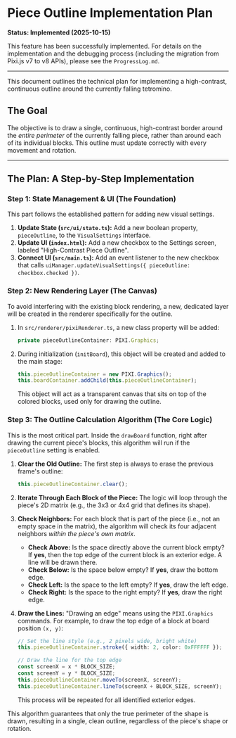 # Piece Outline Implementation Plan

**Status: Implemented (2025-10-15)**

This feature has been successfully implemented. For details on the implementation and the debugging process (including the migration from Pixi.js v7 to v8 APIs), please see the `ProgressLog.md`.

---

This document outlines the technical plan for implementing a high-contrast, continuous outline around the currently falling tetromino.

## The Goal

The objective is to draw a single, continuous, high-contrast border around the *entire perimeter* of the currently falling piece, rather than around each of its individual blocks. This outline must update correctly with every movement and rotation.

---

## The Plan: A Step-by-Step Implementation

### Step 1: State Management & UI (The Foundation)

This part follows the established pattern for adding new visual settings.

1.  **Update State (`src/ui/state.ts`):** Add a new boolean property, `pieceOutline`, to the `VisualSettings` interface.
2.  **Update UI (`index.html`):** Add a new checkbox to the Settings screen, labeled "High-Contrast Piece Outline".
3.  **Connect UI (`src/main.ts`):** Add an event listener to the new checkbox that calls `uiManager.updateVisualSettings({ pieceOutline: checkbox.checked })`.

### Step 2: New Rendering Layer (The Canvas)

To avoid interfering with the existing block rendering, a new, dedicated layer will be created in the renderer specifically for the outline.

1.  In `src/renderer/pixiRenderer.ts`, a new class property will be added:
    ```typescript
    private pieceOutlineContainer: PIXI.Graphics;
    ```
2.  During initialization (`initBoard`), this object will be created and added to the main stage:
    ```typescript
    this.pieceOutlineContainer = new PIXI.Graphics();
    this.boardContainer.addChild(this.pieceOutlineContainer);
    ```
    This object will act as a transparent canvas that sits on top of the colored blocks, used only for drawing the outline.

### Step 3: The Outline Calculation Algorithm (The Core Logic)

This is the most critical part. Inside the `drawBoard` function, right after drawing the current piece's blocks, this algorithm will run if the `pieceOutline` setting is enabled.

1.  **Clear the Old Outline:** The first step is always to erase the previous frame's outline:
    ```typescript
    this.pieceOutlineContainer.clear();
    ```

2.  **Iterate Through Each Block of the Piece:** The logic will loop through the piece's 2D matrix (e.g., the 3x3 or 4x4 grid that defines its shape).

3.  **Check Neighbors:** For each block that is part of the piece (i.e., not an empty space in the matrix), the algorithm will check its four adjacent neighbors *within the piece's own matrix*.
    *   **Check Above:** Is the space directly above the current block empty? If **yes**, then the top edge of the current block is an exterior edge. A line will be drawn there.
    *   **Check Below:** Is the space below empty? If **yes**, draw the bottom edge.
    *   **Check Left:** Is the space to the left empty? If **yes**, draw the left edge.
    *   **Check Right:** Is the space to the right empty? If **yes**, draw the right edge.

4.  **Draw the Lines:** "Drawing an edge" means using the `PIXI.Graphics` commands. For example, to draw the top edge of a block at board position `(x, y)`:
    ```typescript
    // Set the line style (e.g., 2 pixels wide, bright white)
    this.pieceOutlineContainer.stroke({ width: 2, color: 0xFFFFFF });

    // Draw the line for the top edge
    const screenX = x * BLOCK_SIZE;
    const screenY = y * BLOCK_SIZE;
    this.pieceOutlineContainer.moveTo(screenX, screenY);
    this.pieceOutlineContainer.lineTo(screenX + BLOCK_SIZE, screenY);
    ```
    This process will be repeated for all identified exterior edges.

This algorithm guarantees that only the true perimeter of the shape is drawn, resulting in a single, clean outline, regardless of the piece's shape or rotation.
